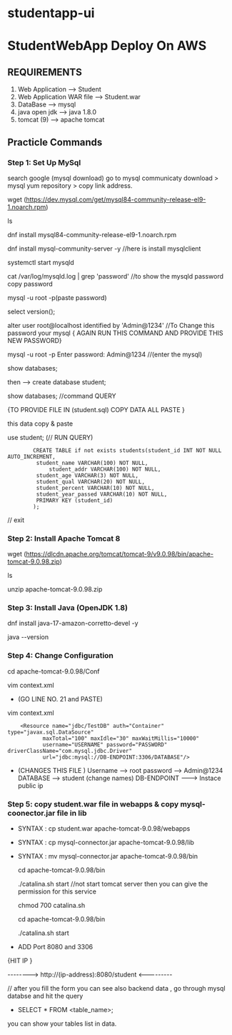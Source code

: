 # studentapp-ui

# StudentWebApp Deploy On AWS

##     REQUIREMENTS

1) Web Application           --> Student 
2) Web Application WAR file  --> Student.war
3) DataBase                  --> mysql
4) java open jdk             --> java 1.8.0
5) tomcat (9)                --> apache tomcat 

## Practicle Commands 

### Step 1: Set Up MySql

   search google (mysql download) go to mysql communicaty download > mysql yum repository > copy link address.

   wget (https://dev.mysql.com/get/mysql84-community-release-el9-1.noarch.rpm) 

   ls 

   dnf install mysql84-community-release-el9-1.noarch.rpm 
   
   dnf install mysql-community-server -y                     //here is install mysqlclient 

   systemctl start mysqld
   
   cat /var/log/mysqld.log | grep 'password'             //to show the mysqld password copy password 

   mysql -u root -p(paste password)
 
   select version();

   alter user root@localhost identified by 'Admin@1234'  //To Change this password your mysql
   { AGAIN RUN THIS COMMAND AND PROVIDE THIS NEW PASSWORD} 

   mysql -u root -p
   Enter password: Admin@1234    //(enter the mysql)

   show databases; 

   then --> create database student; 

   show databases; //command QUERY 

   {TO PROVIDE FILE IN (student.sql) COPY DATA ALL PASTE } 

   this data copy & paste 

   use student;     (// RUN QUERY)

            CREATE TABLE if not exists students(student_id INT NOT NULL AUTO_INCREMENT,
	         student_name VARCHAR(100) NOT NULL,
                 student_addr VARCHAR(100) NOT NULL,
	         student_age VARCHAR(3) NOT NULL,
	         student_qual VARCHAR(20) NOT NULL,
	         student_percent VARCHAR(10) NOT NULL,
	         student_year_passed VARCHAR(10) NOT NULL,
	         PRIMARY KEY (student_id)
            );

   // exit 


### Step 2:  Install Apache Tomcat 8 

   wget (https://dlcdn.apache.org/tomcat/tomcat-9/v9.0.98/bin/apache-tomcat-9.0.98.zip) 

   ls

   unzip apache-tomcat-9.0.98.zip


### Step 3:  Install Java (OpenJDK 1.8)

   dnf install java-17-amazon-corretto-devel -y 

   java --version


### Step 4: Change Configuration

   cd apache-tomcat-9.0.98/Conf 

   vim context.xml 

   * (GO LINE NO. 21 and PASTE) 

 vim context.xml

		<Resource name="jdbc/TestDB" auth="Container" type="javax.sql.DataSource"
               maxTotal="100" maxIdle="30" maxWaitMillis="10000"
               username="USERNAME" password="PASSWORD" driverClassName="com.mysql.jdbc.Driver"
               url="jdbc:mysql://DB-ENDPOINT:3306/DATABASE"/>

* (CHANGES THIS FILE ) Username --> root  password --> Admin@1234    DATABASE --> student (change names)  DB-ENDPOINT ---> Instace public ip

 

### Step 5:  copy student.war file in webapps  & copy mysql-coonector.jar file in lib

 - SYNTAX : cp student.war apache-tomcat-9.0.98/webapps 

 - SYNTAX : cp mysql-connector.jar apache-tomcat-9.0.98/lib 

 - SYNTAX : mv mysql-connector.jar apache-tomcat-9.0.98/bin

   cd apache-tomcat-9.0.98/bin 

   ./catalina.sh start     //not start tomcat server then you can give the permission for this service 
   
   chmod 700 catalina.sh

   cd apache-tomcat-9.0.98/bin 

   ./catalina.sh start 


* ADD Port 8080 and 3306 

{HIT IP }

-------->    http://(ip-address):8080/student       <---------

// after you fill the form you can see also backend data , go through mysql databse and hit the query 
 
- SELECT * FROM <table_name>;

you can show your tables list in data.